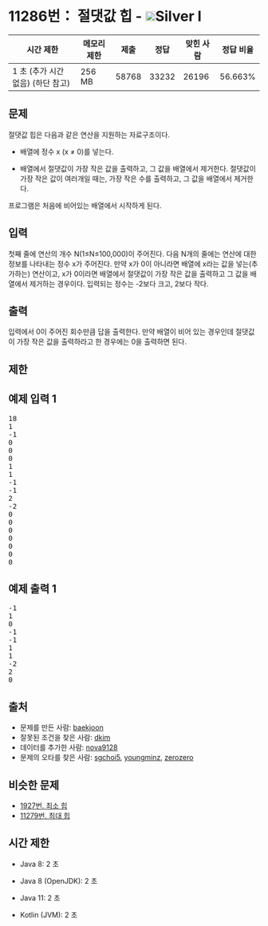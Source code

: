 # 11286번： 절댓값 힙 - <img src="https://static.solved.ac/tier_small/10.svg" style="height:20px" />Silver I


| 시간 제한 | 메모리 제한 | 제출 | 정답 | 맞힌 사람 | 정답 비율 |
| --- | --- | --- | --- | --- | --- |
| 1 초 (추가 시간 없음)  (하단 참고) | 256 MB | 58768 | 33232 | 26196 | 56.663% |


## 문제


절댓값 힙은 다음과 같은 연산을 지원하는 자료구조이다.

- 배열에 정수 x (x ≠ 0)를 넣는다.

- 배열에서 절댓값이 가장 작은 값을 출력하고, 그 값을 배열에서 제거한다. 절댓값이 가장 작은 값이 여러개일 때는, 가장 작은 수를 출력하고, 그 값을 배열에서 제거한다.


프로그램은 처음에 비어있는 배열에서 시작하게 된다.




## 입력


첫째 줄에 연산의 개수 N(1≤N≤100,000)이 주어진다. 다음 N개의 줄에는 연산에 대한 정보를 나타내는 정수 x가 주어진다. 만약 x가 0이 아니라면 배열에 x라는 값을 넣는(추가하는) 연산이고, x가 0이라면 배열에서 절댓값이 가장 작은 값을 출력하고 그 값을 배열에서 제거하는 경우이다. 입력되는 정수는 -2보다 크고, 2보다 작다.



## 출력


입력에서 0이 주어진 회수만큼 답을 출력한다. 만약 배열이 비어 있는 경우인데 절댓값이 가장 작은 값을 출력하라고 한 경우에는 0을 출력하면 된다.




## 제한




## 예제 입력 1


<pre>18
1
-1
0
0
0
1
1
-1
-1
2
-2
0
0
0
0
0
0
0
</pre>


## 예제 출력 1


<pre>-1
1
0
-1
-1
1
1
-2
2
0
</pre>






## 출처


- 문제를 만든 사람: [baekjoon](/user/baekjoon)
- 잘못된 조건을 찾은 사람: [dkim](/user/dkim)
- 데이터를 추가한 사람: [nova9128](/user/nova9128)
- 문제의 오타를 찾은 사람: [sgchoi5](/user/sgchoi5), [youngminz](/user/youngminz), [zerozero](/user/zerozero)



## 비슷한 문제


- [1927번. 최소 힙](/problem/1927)
- [11279번. 최대 힙](/problem/11279)



## 시간 제한


- Java 8: 2 초

- Java 8 (OpenJDK): 2 초

- Java 11: 2 초

- Kotlin (JVM): 2 초





